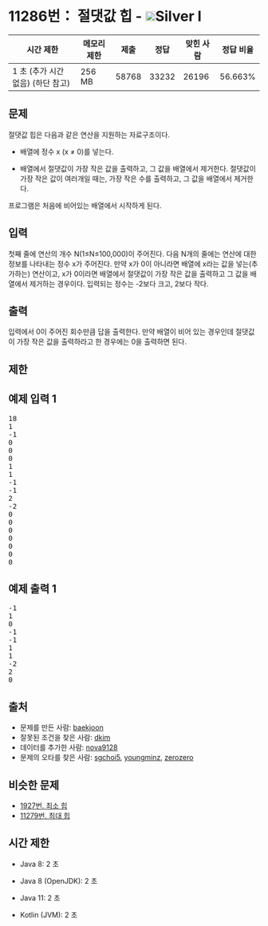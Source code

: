 # 11286번： 절댓값 힙 - <img src="https://static.solved.ac/tier_small/10.svg" style="height:20px" />Silver I


| 시간 제한 | 메모리 제한 | 제출 | 정답 | 맞힌 사람 | 정답 비율 |
| --- | --- | --- | --- | --- | --- |
| 1 초 (추가 시간 없음)  (하단 참고) | 256 MB | 58768 | 33232 | 26196 | 56.663% |


## 문제


절댓값 힙은 다음과 같은 연산을 지원하는 자료구조이다.

- 배열에 정수 x (x ≠ 0)를 넣는다.

- 배열에서 절댓값이 가장 작은 값을 출력하고, 그 값을 배열에서 제거한다. 절댓값이 가장 작은 값이 여러개일 때는, 가장 작은 수를 출력하고, 그 값을 배열에서 제거한다.


프로그램은 처음에 비어있는 배열에서 시작하게 된다.




## 입력


첫째 줄에 연산의 개수 N(1≤N≤100,000)이 주어진다. 다음 N개의 줄에는 연산에 대한 정보를 나타내는 정수 x가 주어진다. 만약 x가 0이 아니라면 배열에 x라는 값을 넣는(추가하는) 연산이고, x가 0이라면 배열에서 절댓값이 가장 작은 값을 출력하고 그 값을 배열에서 제거하는 경우이다. 입력되는 정수는 -2보다 크고, 2보다 작다.



## 출력


입력에서 0이 주어진 회수만큼 답을 출력한다. 만약 배열이 비어 있는 경우인데 절댓값이 가장 작은 값을 출력하라고 한 경우에는 0을 출력하면 된다.




## 제한




## 예제 입력 1


<pre>18
1
-1
0
0
0
1
1
-1
-1
2
-2
0
0
0
0
0
0
0
</pre>


## 예제 출력 1


<pre>-1
1
0
-1
-1
1
1
-2
2
0
</pre>






## 출처


- 문제를 만든 사람: [baekjoon](/user/baekjoon)
- 잘못된 조건을 찾은 사람: [dkim](/user/dkim)
- 데이터를 추가한 사람: [nova9128](/user/nova9128)
- 문제의 오타를 찾은 사람: [sgchoi5](/user/sgchoi5), [youngminz](/user/youngminz), [zerozero](/user/zerozero)



## 비슷한 문제


- [1927번. 최소 힙](/problem/1927)
- [11279번. 최대 힙](/problem/11279)



## 시간 제한


- Java 8: 2 초

- Java 8 (OpenJDK): 2 초

- Java 11: 2 초

- Kotlin (JVM): 2 초





